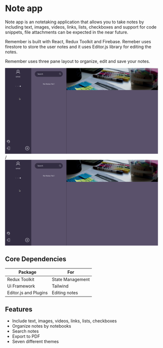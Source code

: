 # Note app

Note app is an notetaking application that allows you to take notes by including text, images, videos, links, lists, checkboxes and support for code snippets, file attachments can be expected in the near future.

Remember is built with React, Redux Toolkit and Firebase. Remeber uses firestore to store the user notes and it uses Editor.js library for editing the notes.

Remember uses three pane layout to organize, edit and save your notes.

![Alt text](screenshots/screen.gif) / ![](screenshots/screen.gif)

## Core Dependencies

| Package               | For              |
| --------------------- | ---------------- |
| Redux Toolkit         | State Management |
| Ui Framework          | Tailwind   |
| Editor.js and Plugins | Editing notes    |

## Features

- Include text, images, videos, links, lists, checkboxes
- Organize notes by notebooks
- Search notes
- Export to PDF
- Seven different themes

